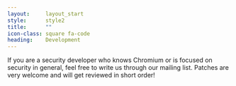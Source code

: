 ```yaml
---
layout:		layout_start
style:		style2
title:		""
icon-class: square fa-code
heading:	Development
---
```


If you are a security developer who knows Chromium or is focused on security in general, feel free to write us through our mailing list. Patches are very welcome and will get reviewed in short order!